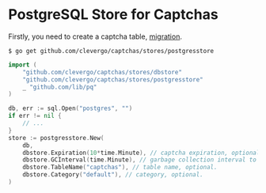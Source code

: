# PostgreSQL Store for Captchas

Firstly, you need to create a captcha table, [migration](migrations/1584366110_create_captchas_table.sql).

```shell
$ go get github.com/clevergo/captchas/stores/postgresstore
```

```go
import (
	"github.com/clevergo/captchas/stores/dbstore"
	"github.com/clevergo/captchas/stores/postgresstore"
	_ "github.com/lib/pq"
)
```

```go
db, err := sql.Open("postgres", "")
if err != nil {
	// ...
}
store := postgresstore.New(
	db,
	dbstore.Expiration(10*time.Minute), // captcha expiration, optional.
	dbstore.GCInterval(time.Minute), // garbage collection interval to delete expired captcha, optional.
	dbstore.TableName("captchas"), // table name, optional.
	dbstore.Category("default"), // category, optional.
)
```
